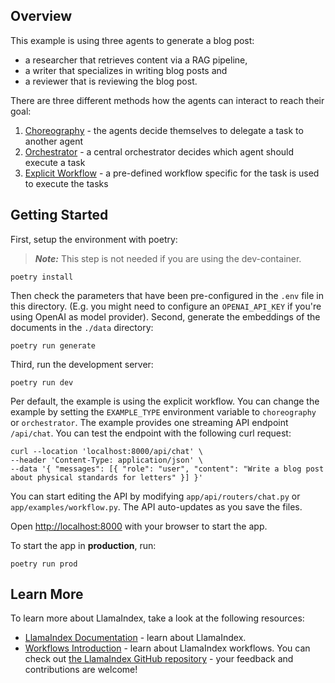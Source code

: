 ## Overview

This example is using three agents to generate a blog post:

- a researcher that retrieves content via a RAG pipeline,
- a writer that specializes in writing blog posts and
- a reviewer that is reviewing the blog post.

There are three different methods how the agents can interact to reach their goal:

1. [Choreography](./app/agents/choreography.py) - the agents decide themselves to delegate a task to another agent
1. [Orchestrator](./app/agents/orchestrator.py) - a central orchestrator decides which agent should execute a task
1. [Explicit Workflow](./app/agents/workflow.py) - a pre-defined workflow specific for the task is used to execute the tasks

## Getting Started

First, setup the environment with poetry:

> **_Note:_** This step is not needed if you are using the dev-container.

```shell
poetry install
```

Then check the parameters that have been pre-configured in the `.env` file in this directory. (E.g. you might need to configure an `OPENAI_API_KEY` if you're using OpenAI as model provider).
Second, generate the embeddings of the documents in the `./data` directory:

```shell
poetry run generate
```

Third, run the development server:

```shell
poetry run dev
```

Per default, the example is using the explicit workflow. You can change the example by setting the `EXAMPLE_TYPE` environment variable to `choreography` or `orchestrator`.
The example provides one streaming API endpoint `/api/chat`.
You can test the endpoint with the following curl request:

```
curl --location 'localhost:8000/api/chat' \
--header 'Content-Type: application/json' \
--data '{ "messages": [{ "role": "user", "content": "Write a blog post about physical standards for letters" }] }'
```

You can start editing the API by modifying `app/api/routers/chat.py` or `app/examples/workflow.py`. The API auto-updates as you save the files.

Open [http://localhost:8000](http://localhost:8000) with your browser to start the app.

To start the app in **production**, run:

```
poetry run prod
```

## Learn More

To learn more about LlamaIndex, take a look at the following resources:

- [LlamaIndex Documentation](https://docs.llamaindex.ai) - learn about LlamaIndex.
- [Workflows Introduction](https://docs.llamaindex.ai/en/stable/understanding/workflows/) - learn about LlamaIndex workflows.
  You can check out [the LlamaIndex GitHub repository](https://github.com/run-llama/llama_index) - your feedback and contributions are welcome!
